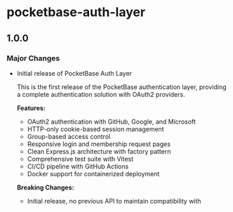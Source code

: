 # pocketbase-auth-layer

## 1.0.0

### Major Changes

- Initial release of PocketBase Auth Layer

  This is the first release of the PocketBase authentication layer, providing a complete authentication solution with OAuth2 providers.

  **Features:**

  - OAuth2 authentication with GitHub, Google, and Microsoft
  - HTTP-only cookie-based session management
  - Group-based access control
  - Responsive login and membership request pages
  - Clean Express.js architecture with factory pattern
  - Comprehensive test suite with Vitest
  - CI/CD pipeline with GitHub Actions
  - Docker support for containerized deployment

  **Breaking Changes:**

  - Initial release, no previous API to maintain compatibility with
